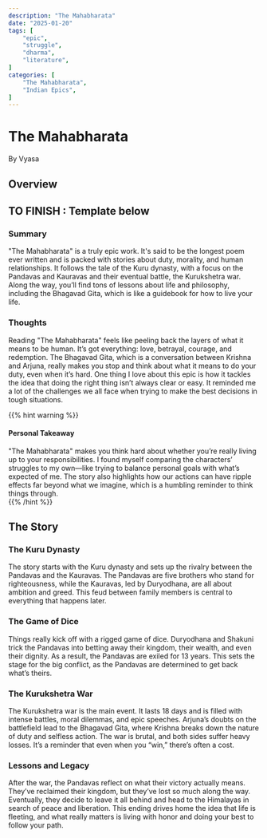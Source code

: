 ```yaml
---
description: "The Mahabharata"  
date: "2025-01-20"  
tags: [  
    "epic",  
    "struggle",  
    "dharma",  
    "literature",  
]  
categories: [  
    "The Mahabharata",  
    "Indian Epics",  
]  
---
```


# The Mahabharata  
By Vyasa  

## Overview  

## TO FINISH : Template below
### Summary  
"The Mahabharata" is a truly epic work. It's said to be the longest poem ever written and is packed with stories about duty, morality, and human relationships. It follows the tale of the Kuru dynasty, with a focus on the Pandavas and Kauravas and their eventual battle, the Kurukshetra war. Along the way, you’ll find tons of lessons about life and philosophy, including the Bhagavad Gita, which is like a guidebook for how to live your life.  

### Thoughts  
Reading "The Mahabharata" feels like peeling back the layers of what it means to be human. It’s got everything: love, betrayal, courage, and redemption. The Bhagavad Gita, which is a conversation between Krishna and Arjuna, really makes you stop and think about what it means to do your duty, even when it’s hard. One thing I love about this epic is how it tackles the idea that doing the right thing isn’t always clear or easy. It reminded me a lot of the challenges we all face when trying to make the best decisions in tough situations.  

{{% hint warning %}}  
#### Personal Takeaway  
"The Mahabharata" makes you think hard about whether you’re really living up to your responsibilities. I found myself comparing the characters’ struggles to my own—like trying to balance personal goals with what’s expected of me. The story also highlights how our actions can have ripple effects far beyond what we imagine, which is a humbling reminder to think things through.  
{{% /hint %}}  

## The Story  

### The Kuru Dynasty  
The story starts with the Kuru dynasty and sets up the rivalry between the Pandavas and the Kauravas. The Pandavas are five brothers who stand for righteousness, while the Kauravas, led by Duryodhana, are all about ambition and greed. This feud between family members is central to everything that happens later.  

### The Game of Dice  
Things really kick off with a rigged game of dice. Duryodhana and Shakuni trick the Pandavas into betting away their kingdom, their wealth, and even their dignity. As a result, the Pandavas are exiled for 13 years. This sets the stage for the big conflict, as the Pandavas are determined to get back what’s theirs.  

### The Kurukshetra War  
The Kurukshetra war is the main event. It lasts 18 days and is filled with intense battles, moral dilemmas, and epic speeches. Arjuna’s doubts on the battlefield lead to the Bhagavad Gita, where Krishna breaks down the nature of duty and selfless action. The war is brutal, and both sides suffer heavy losses. It’s a reminder that even when you “win,” there’s often a cost.  

### Lessons and Legacy  
After the war, the Pandavas reflect on what their victory actually means. They’ve reclaimed their kingdom, but they’ve lost so much along the way. Eventually, they decide to leave it all behind and head to the Himalayas in search of peace and liberation. This ending drives home the idea that life is fleeting, and what really matters is living with honor and doing your best to follow your path.  
